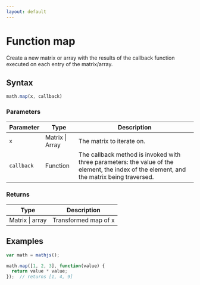 ```yaml
---
layout: default
---
```


# Function map

Create a new matrix or array with the results of the callback function executed on
each entry of the matrix/array.


## Syntax

```js
math.map(x, callback)
```

### Parameters

Parameter | Type | Description
--------- | ---- | -----------
`x` | Matrix &#124; Array | The matrix to iterate on.
`callback` | Function | The callback method is invoked with three parameters: the value of the element, the index of the element, and the matrix being traversed.

### Returns

Type | Description
---- | -----------
Matrix &#124; array | Transformed map of x


## Examples

```js
var math = mathjs();

math.map([1, 2, 3], function(value) {
  return value * value;
});  // returns [1, 4, 9]
```




<!-- Note: This file is automatically generated from source code comments. Changes made in this file will be overridden. -->
